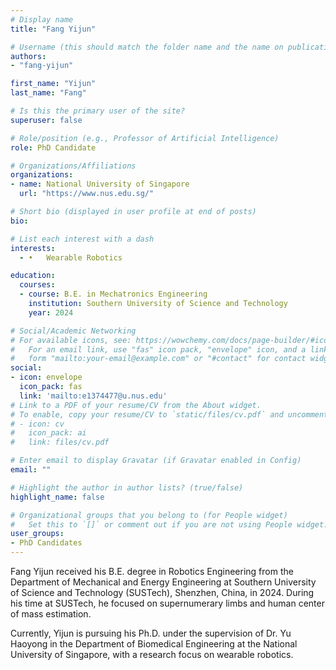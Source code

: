 ```yaml
---
# Display name
title: "Fang Yijun"

# Username (this should match the folder name and the name on publications)
authors:
- "fang-yijun"

first_name: "Yijun"
last_name: "Fang"

# Is this the primary user of the site?
superuser: false

# Role/position (e.g., Professor of Artificial Intelligence)
role: PhD Candidate

# Organizations/Affiliations
organizations:
- name: National University of Singapore
  url: "https://www.nus.edu.sg/"

# Short bio (displayed in user profile at end of posts)
bio: 

# List each interest with a dash
interests:
  - •	Wearable Robotics

education:
  courses:
  - course: B.E. in Mechatronics Engineering
    institution: Southern University of Science and Technology
    year: 2024

# Social/Academic Networking
# For available icons, see: https://wowchemy.com/docs/page-builder/#icons
#   For an email link, use "fas" icon pack, "envelope" icon, and a link in the
#   form "mailto:your-email@example.com" or "#contact" for contact widget.
social:
- icon: envelope
  icon_pack: fas
  link: 'mailto:e1374477@u.nus.edu'
# Link to a PDF of your resume/CV from the About widget.
# To enable, copy your resume/CV to `static/files/cv.pdf` and uncomment the lines below.
# - icon: cv
#   icon_pack: ai
#   link: files/cv.pdf

# Enter email to display Gravatar (if Gravatar enabled in Config)
email: ""

# Highlight the author in author lists? (true/false)
highlight_name: false

# Organizational groups that you belong to (for People widget)
#   Set this to `[]` or comment out if you are not using People widget.
user_groups:
- PhD Candidates
---
```


Fang Yijun received his B.E. degree in Robotics Engineering from the Department of Mechanical and Energy Engineering at Southern University of Science and Technology (SUSTech), Shenzhen, China, in 2024. During his time at SUSTech, he focused on supernumerary limbs and human center of mass estimation. 

Currently, Yijun is pursuing his Ph.D. under the supervision of Dr. Yu Haoyong in the Department of Biomedical Engineering at the National University of Singapore, with a research focus on wearable robotics.
